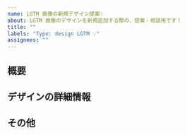 ```yaml
---
name: LGTM 画像の新規デザイン提案✨
about: LGTM 画像のデザインを新規追加する際の、提案・相談用です！
title: ""
labels: "Type: design LGTM 💡"
assignees: ""
---
```

<!-- タイトルには、要件を簡潔に記載してください-->
<!-- 必ずしも、全てを埋める必要はありません -->

## 概要
<!-- 例:「下記のようなデザインテーマを追加したいです！」「コーディングする前にフィードバックをもらえますか？」 -->


## デザインの詳細情報
<!-- issue 作成時点で、分かる範囲で OK です！ -->


## その他

